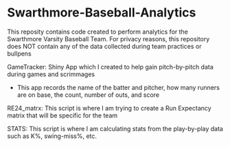 # Swarthmore-Baseball-Analytics

This reposity contains code created to perform analytics for the Swarthmore Varsity Baseball Team.
For privacy reasons, this repository does NOT contain any of the data collected during team practices or bullpens

GameTracker: Shiny App which I created to help gain pitch-by-pitch data during games and scrimmages
- This app records the name of the batter and pitcher, how many runners are on base, the count, number of outs, and score 

RE24_matrx: This script is where I am trying to create a Run Expectancy matrix that will be specific for the team

STATS: This script is where I am calculating stats from the play-by-play data such as K%, swing-miss%, etc. 
